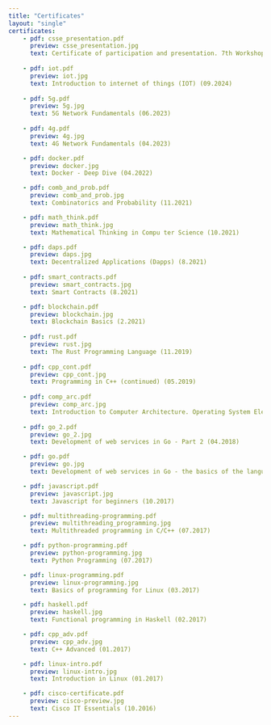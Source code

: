 ```yaml
---
title: "Certificates"
layout: "single"
certificates:
    - pdf: csse_presentation.pdf 
      preview: csse_presentation.jpg 
      text: Certificate of participation and presentation. 7th Workshop for Young Scientistsin Computer Science & Software Engineering. (12.2024)
    
    - pdf: iot.pdf
      preview: iot.jpg
      text: Introduction to internet of things (IOT) (09.2024)
    
    - pdf: 5g.pdf
      preview: 5g.jpg
      text: 5G Network Fundamentals (06.2023)
    
    - pdf: 4g.pdf
      preview: 4g.jpg
      text: 4G Network Fundamentals (04.2023)

    - pdf: docker.pdf
      preview: docker.jpg
      text: Docker - Deep Dive (04.2022)

    - pdf: comb_and_prob.pdf 
      preview: comb_and_prob.jpg
      text: Combinatorics and Probability (11.2021)

    - pdf: math_think.pdf 
      preview: math_think.jpg
      text: Mathematical Thinking in Compu ter Science (10.2021)

    - pdf: daps.pdf 
      preview: daps.jpg
      text: Decentralized Applications (Dapps) (8.2021)
    
    - pdf: smart_contracts.pdf 
      preview: smart_contracts.jpg
      text: Smart Contracts (8.2021)

    - pdf: blockchain.pdf 
      preview: blockchain.jpg
      text: Blockchain Basics (2.2021)
    
    - pdf: rust.pdf 
      preview: rust.jpg
      text: The Rust Programming Language (11.2019)
    
    - pdf: cpp_cont.pdf 
      preview: cpp_cont.jpg
      text: Programming in C++ (continued) (05.2019)
    
    - pdf: comp_arc.pdf 
      preview: comp_arc.jpg
      text: Introduction to Computer Architecture. Operating System Elements. (06.2018)
    
    - pdf: go_2.pdf 
      preview: go_2.jpg
      text: Development of web services in Go - Part 2 (04.2018)

    - pdf: go.pdf 
      preview: go.jpg
      text: Development of web services in Go - the basics of the language (04.2018)

    - pdf: javascript.pdf 
      preview: javascript.jpg
      text: Javascript for beginners (10.2017)

    - pdf: multithreading-programming.pdf
      preview: multithreading_programming.jpg
      text: Multithreaded programming in C/C++ (07.2017)

    - pdf: python-programming.pdf 
      preview: python-programming.jpg
      text: Python Programming (07.2017)

    - pdf: linux-programming.pdf 
      preview: linux-programming.jpg
      text: Basics of programming for Linux (03.2017)

    - pdf: haskell.pdf
      preview: haskell.jpg
      text: Functional programming in Haskell (02.2017)

    - pdf: cpp_adv.pdf
      preview: cpp_adv.jpg
      text: C++ Advanced (01.2017)

    - pdf: linux-intro.pdf
      preview: linux-intro.jpg 
      text: Introduction in Linux (01.2017)

    - pdf: cisco-certificate.pdf
      preview: cisco-preview.jpg
      text: Cisco IT Essentials (10.2016)
---
```

